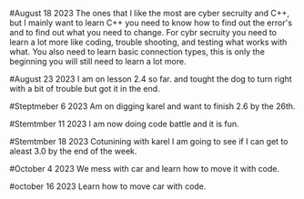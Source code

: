 #August 18 2023
The ones that I like the most are cyber secruity and C++, but I mainly want to learn C++ you need to know how to find out the error's and to find out what you need to change. 
For cybr secruity you need to learn a lot more like coding, trouble shooting, and testing what works with what. You also need to learn basic connection types, this is only the beginning you will still need to learn a lot more.

#August 23 2023
I am on lesson 2.4 so far. and tought the dog to turn right with a bit of trouble but got it in the end.

#Steptmeber 6 2023
Am on digging karel and want to finish 2.6 by the 26th.

#Stemtmber 11 2023
I am now doing code battle and it is fun.

#Stemtmber 18 2023
Cotunining with karel I am going to see if I can get to aleast 3.0 by the end of the week.

#October 4 2023 
We mess with car and learn how to move it with code.

#october 16 2023
Learn how to move car with code.
